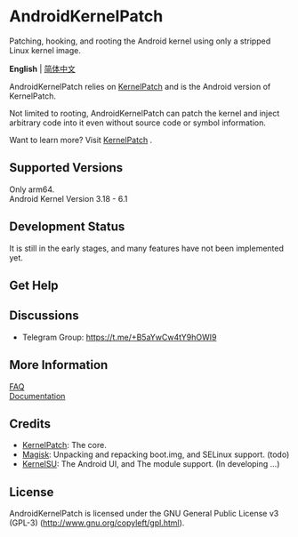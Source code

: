# AndroidKernelPatch

Patching, hooking, and rooting the Android kernel using only a stripped Linux kernel image.

**English** | [简体中文](README_zh-CN.md)

AndroidKernelPatch relies on [KernelPatch](https://github.com/bmax121/KernelPatch/)  and is the Android version of KernelPatch.

Not limited to rooting, AndroidKernelPatch can patch the kernel and inject arbitrary code into it even without source code or symbol information.

Want to learn more? Visit [KernelPatch](https://github.com/bmax121/KernelPatch/) .

## Supported Versions

Only arm64.  
Android Kernel Version 3.18 - 6.1 

## Development Status

It is still in the early stages, and many features have not been implemented yet.

## Get Help

## Discussions

- Telegram Group: https://t.me/+B5aYwCw4tY9hOWI9

## More Information

[FAQ](./doc/en/faq.md)  
[Documentation](./doc/en/)  

## Credits

- [KernelPatch](https://github.com/bmax121/KernelPatch/): The core.  
- [Magisk](https://github.com/topjohnwu/Magisk): Unpacking and repacking boot.img, and SELinux support. (todo)
- [KernelSU](https://github.com/tiann/KernelSU): The Android UI, and The module support. (In developing ...)

## License

AndroidKernelPatch is licensed under the GNU General Public License v3 (GPL-3) (http://www.gnu.org/copyleft/gpl.html).
